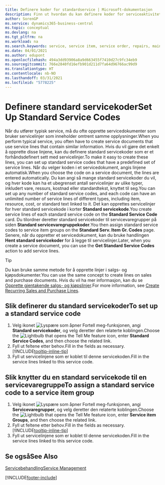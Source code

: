 ```yaml
---
title: Definere koder for standardservice | Microsoft-dokumentasjon
description: Finn ut hvordan du kan definere koder for serviceaktiviteter som utføres ofte.
author: SorenGP
ms.service: dynamics365-business-central
ms.topic: conceptual
ms.devlang: na
ms.tgt_pltfrm: na
ms.workload: na
ms.search.keywords: service, service item, service order, repairs, maintenance
ms.date: 04/01/2021
ms.author: edupont
ms.openlocfilehash: 494a3dd93906a8a9d663455f7410d27c9fc34eb9
ms.sourcegitcommit: 766e2840fd16efb901d211d7fa64d96766ac99d9
ms.translationtype: HT
ms.contentlocale: nb-NO
ms.lasthandoff: 03/31/2021
ms.locfileid: "5778225"
---
```

# <a name="set-up-standard-service-codes"></a><span data-ttu-id="4a92b-103">Definere standard servicekoder</span><span class="sxs-lookup"><span data-stu-id="4a92b-103">Set Up Standard Service Codes</span></span>

<span data-ttu-id="4a92b-104">Når du utfører typisk service, må du ofte opprette servicedokumenter som bruker servicelinjer som inneholder omtrent samme opplysninger.</span><span class="sxs-lookup"><span data-stu-id="4a92b-104">When you perform typical service, you often have to create service documents that use service lines that contain similar information.</span></span> <span data-ttu-id="4a92b-105">Hvis du vil gjøre det enkelt å opprette disse linjene, kan du definere standard servicekoder som er et forhåndsdefinert sett med servicelinjer.</span><span class="sxs-lookup"><span data-stu-id="4a92b-105">To make it easy to create these lines, you can set up standard service codes that have a predefined set of service lines.</span></span> <span data-ttu-id="4a92b-106">Når du velger koden i et servicedokument, angis linjene automatisk.</span><span class="sxs-lookup"><span data-stu-id="4a92b-106">When you choose the code on a service document, the lines are entered automatically.</span></span> <span data-ttu-id="4a92b-107">Du kan angi så mange standard servicekoder du vil, og hver kode kan ha et ubegrenset antall servicelinjer av ulike typer, inkludert vare, ressurs, kostnad eller standardtekst, knyttet til seg.</span><span class="sxs-lookup"><span data-stu-id="4a92b-107">You can set up any number of standard service codes, and each code can have an unlimited number of service lines of different types, including item, resource, cost, or standard text linked to it.</span></span> <span data-ttu-id="4a92b-108">Det kan opprettes servicelinjer for hver standard servicekode i korter **Standard servicekode**.</span><span class="sxs-lookup"><span data-stu-id="4a92b-108">You create service lines of each standard service code on the **Standard Service Code** card.</span></span> <span data-ttu-id="4a92b-109">Du tilordner deretter standard servicekoder til servicevaregrupper på siden **Standard servicevaregruppekoder**.</span><span class="sxs-lookup"><span data-stu-id="4a92b-109">You then assign standard service codes to service item groups on the **Standard Serv. Item Gr. Codes** page.</span></span> <span data-ttu-id="4a92b-110">Senere, når du oppretter et servicedokument, kan du bruke handlingen **Hent standard servicekoder** for å legge til servicelinjer.</span><span class="sxs-lookup"><span data-stu-id="4a92b-110">Later, when you create a service document, you can use the **Get Standard Service Codes** action to add service lines.</span></span>  
  
> [!Tip]
> <span data-ttu-id="4a92b-111">Du kan bruke samme metode for å opprette linjer i salgs- og kjøpsdokumenter.</span><span class="sxs-lookup"><span data-stu-id="4a92b-111">You can use the same concept to create lines on sales and purchase documents.</span></span> <span data-ttu-id="4a92b-112">Hvis du vil ha mer informasjon, kan du se [Opprette gjentakende salgs- og kjøpslinjer](sales-how-work-standard-lines.md).</span><span class="sxs-lookup"><span data-stu-id="4a92b-112">For more information, see [Create Recurring Sales and Purchase Lines](sales-how-work-standard-lines.md).</span></span>  
  
## <a name="to-set-up-a-standard-service-code"></a><span data-ttu-id="4a92b-113">Slik definerer du standard servicekoder</span><span class="sxs-lookup"><span data-stu-id="4a92b-113">To set up a standard service code</span></span>

1. <span data-ttu-id="4a92b-114">Velg ikonet ![Lyspære som åpner Fortell meg-funksjonen](media/ui-search/search_small.png "Fortell hva du vil gjøre"), angi **Standard servicekoder**, og velg deretter den relaterte koblingen.</span><span class="sxs-lookup"><span data-stu-id="4a92b-114">Choose the ![Lightbulb that opens the Tell Me feature](media/ui-search/search_small.png "Tell me what you want to do") icon, enter **Standard Service Codes**, and then choose the related link.</span></span>  
2. <span data-ttu-id="4a92b-115">Fyll ut feltene etter behov.</span><span class="sxs-lookup"><span data-stu-id="4a92b-115">Fill in the fields as necessary.</span></span> [!INCLUDE[tooltip-inline-tip](includes/tooltip-inline-tip_md.md)]  
3. <span data-ttu-id="4a92b-116">Fyll ut servicelinjene som er koblet til denne servicekoden.</span><span class="sxs-lookup"><span data-stu-id="4a92b-116">Fill in the service lines linked to this service code.</span></span>  

## <a name="to-assign-a-standard-service-code-to-a-service-item-group"></a><span data-ttu-id="4a92b-117">Slik knytter du en standard servicekode til en servicevaregruppe</span><span class="sxs-lookup"><span data-stu-id="4a92b-117">To assign a standard service code to a service item group</span></span>

1. <span data-ttu-id="4a92b-118">Velg ikonet ![Lyspære som åpner Fortell meg-funksjonen](media/ui-search/search_small.png "Fortell hva du vil gjøre"), angi **Servicevaregrupper**, og velg deretter den relaterte koblingen.</span><span class="sxs-lookup"><span data-stu-id="4a92b-118">Choose the ![Lightbulb that opens the Tell Me feature](media/ui-search/search_small.png "Tell me what you want to do") icon, enter **Service item Groups**, and then choose the related link.</span></span>  
2. <span data-ttu-id="4a92b-119">Fyll ut feltene etter behov.</span><span class="sxs-lookup"><span data-stu-id="4a92b-119">Fill in the fields as necessary.</span></span> [!INCLUDE[tooltip-inline-tip](includes/tooltip-inline-tip_md.md)]
3. <span data-ttu-id="4a92b-120">Fyll ut servicelinjene som er koblet til denne servicekoden.</span><span class="sxs-lookup"><span data-stu-id="4a92b-120">Fill in the service lines linked to this service code.</span></span>  

## <a name="see-also"></a><span data-ttu-id="4a92b-121">Se også</span><span class="sxs-lookup"><span data-stu-id="4a92b-121">See Also</span></span>

[<span data-ttu-id="4a92b-122">Servicebehandling</span><span class="sxs-lookup"><span data-stu-id="4a92b-122">Service Management</span></span>](service-service.md)

[!INCLUDE[footer-include](includes/footer-banner.md)]